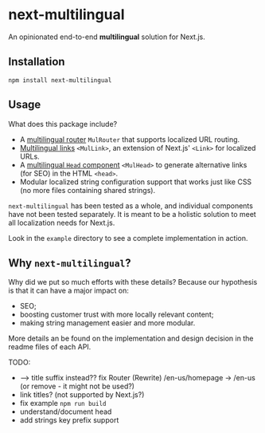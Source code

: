 # next-multilingual

An opinionated end-to-end **multilingual** solution for Next.js.

## Installation

```
npm install next-multilingual
```

## Usage

What does this package include?

- A [multilingual router](/src/router/README.md) `MulRouter` that supports localized URL routing.
- [Multilingual links](/src/link/README.md) `<MulLink>`, an extension of Next.js' `<Link>` for localized URLs.
- A [multilingual `Head` component](/src/head/README.md) `<MulHead>` to generate alternative links (for SEO) in the HTML `<head>`.
- Modular localized string configuration support that works just like CSS (no more files containing shared strings).

`next-multilingual` has been tested as a whole, and individual components have not been tested separately. It is meant to be a holistic solution to meet all localization needs for Next.js.

Look in the `example` directory to see a complete implementation in action.

## Why `next-multilingual`?

Why did we put so much efforts with these details? Because our hypothesis is that it can have a major impact on:

- SEO;
- boosting customer trust with more locally relevant content;
- making string management easier and more modular.

More details an be found on the implementation and design decision in the readme files of each API. 

TODO:

- --> title suffix instead?? fix Router (Rewrite) /en-us/homepage -> /en-us (or remove - it might not be used?)
- link titles? (not supported by Next.js?)
- fix example `npm run build`
- understand/document head
- add strings key prefix support
